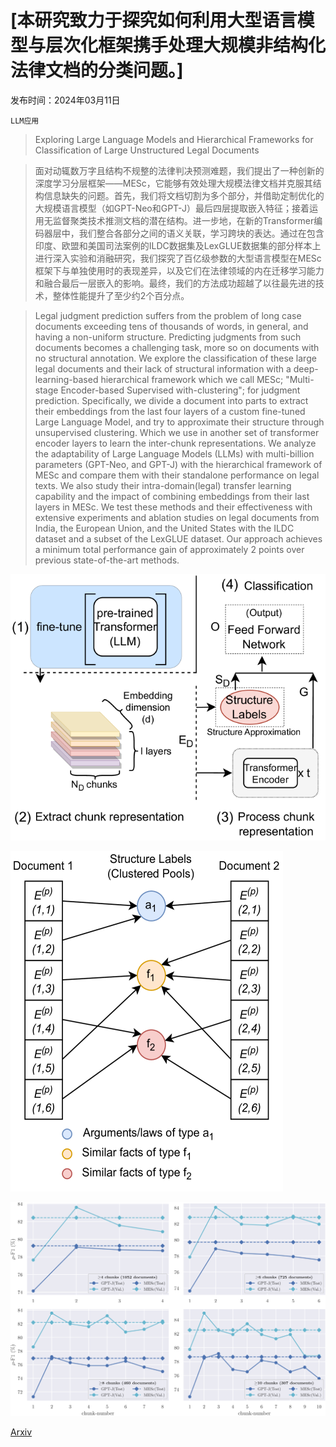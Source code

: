 # [本研究致力于探究如何利用大型语言模型与层次化框架携手处理大规模非结构化法律文档的分类问题。]

发布时间：2024年03月11日

`LLM应用`

> Exploring Large Language Models and Hierarchical Frameworks for Classification of Large Unstructured Legal Documents

> 面对动辄数万字且结构不规整的法律判决预测难题，我们提出了一种创新的深度学习分层框架——MESc，它能够有效处理大规模法律文档并克服其结构信息缺失的问题。首先，我们将文档切割为多个部分，并借助定制优化的大规模语言模型（如GPT-Neo和GPT-J）最后四层提取嵌入特征；接着运用无监督聚类技术推测文档的潜在结构。进一步地，在新的Transformer编码器层中，我们整合各部分之间的语义关联，学习跨块的表达。通过在包含印度、欧盟和美国司法案例的ILDC数据集及LexGLUE数据集的部分样本上进行深入实验和消融研究，我们探究了百亿级参数的大型语言模型在MESc框架下与单独使用时的表现差异，以及它们在法律领域的内在迁移学习能力和融合最后一层嵌入的影响。最终，我们的方法成功超越了以往最先进的技术，整体性能提升了至少约2个百分点。

> Legal judgment prediction suffers from the problem of long case documents exceeding tens of thousands of words, in general, and having a non-uniform structure. Predicting judgments from such documents becomes a challenging task, more so on documents with no structural annotation. We explore the classification of these large legal documents and their lack of structural information with a deep-learning-based hierarchical framework which we call MESc; "Multi-stage Encoder-based Supervised with-clustering"; for judgment prediction. Specifically, we divide a document into parts to extract their embeddings from the last four layers of a custom fine-tuned Large Language Model, and try to approximate their structure through unsupervised clustering. Which we use in another set of transformer encoder layers to learn the inter-chunk representations. We analyze the adaptability of Large Language Models (LLMs) with multi-billion parameters (GPT-Neo, and GPT-J) with the hierarchical framework of MESc and compare them with their standalone performance on legal texts. We also study their intra-domain(legal) transfer learning capability and the impact of combining embeddings from their last layers in MESc. We test these methods and their effectiveness with extensive experiments and ablation studies on legal documents from India, the European Union, and the United States with the ILDC dataset and a subset of the LexGLUE dataset. Our approach achieves a minimum total performance gain of approximately 2 points over previous state-of-the-art methods.

![本研究致力于探究如何利用大型语言模型与层次化框架携手处理大规模非结构化法律文档的分类问题。](../../../paper_images/2403.06872/x1.png)

![本研究致力于探究如何利用大型语言模型与层次化框架携手处理大规模非结构化法律文档的分类问题。](../../../paper_images/2403.06872/x2.png)

![本研究致力于探究如何利用大型语言模型与层次化框架携手处理大规模非结构化法律文档的分类问题。](../../../paper_images/2403.06872/x4.png)

[Arxiv](https://arxiv.org/abs/2403.06872)